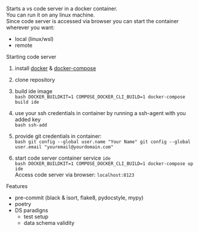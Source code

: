 Starts a vs code server in a docker container. \
You can run it on any linux machine. \
Since code server is accessed via browser you can start the container wherever you want:
- local (linux/wsl)
- remote

Starting code server
1. install [docker](https://docs.docker.com/engine/install/) & [docker-compose](https://docs.docker.com/compose/install/)
2. clone repository
3. build ide image \
    `bash
    DOCKER_BUILDKIT=1 COMPOSE_DOCKER_CLI_BUILD=1 docker-compose build ide
    `
4. use your ssh credentials in container by running a ssh-agent with you added key \
    `bash
    ssh-add
    `

5. provide git credentials in container: \
    ` bash
    git config --global user.name "Your Name"
    git config --global user.email "youremail@yourdomain.com"
    `

6. start code server container service `ide` \
    `bash
    DOCKER_BUILDKIT=1 COMPOSE_DOCKER_CLI_BUILD=1 docker-compose up ide
    ` \
    Access code server via browser: `localhost:8123`

Features
- pre-commit (black & isort, flake8, pydocstyle, mypy)
- poetry
- DS paradigns
    - test setup
    - data schema validity
